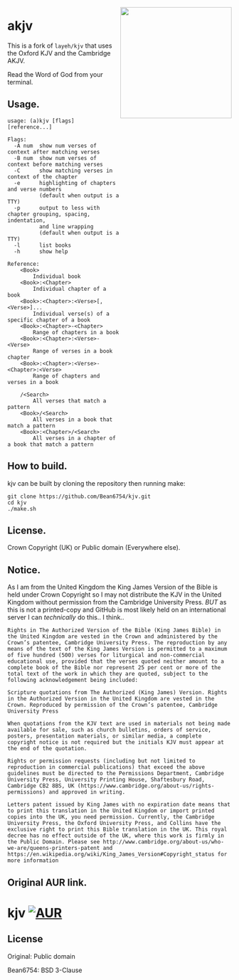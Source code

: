 <a href="https://archive.org/details/new-world-order-bible-versions-full-movie" title="Why the King James Bible?"><img src="https://i.imgur.com/A9piMKc.png" width="250" align="right"></a>

# akjv
This is a fork of `layeh/kjv` that uses the Oxford KJV and the Cambridge AKJV.


Read the Word of God from your terminal.

## Usage.

    usage: (a)kjv [flags] [reference...]

    Flags:
      -A num  show num verses of context after matching verses
      -B num  show num verses of context before matching verses
      -C      show matching verses in context of the chapter
      -e      highlighting of chapters and verse numbers
              (default when output is a TTY)
      -p      output to less with chapter grouping, spacing, indentation,
              and line wrapping
              (default when output is a TTY)
      -l      list books
      -h      show help

    Reference:
        <Book>
            Individual book
        <Book>:<Chapter>
            Individual chapter of a book
        <Book>:<Chapter>:<Verse>[,<Verse>]...
            Individual verse(s) of a specific chapter of a book
        <Book>:<Chapter>-<Chapter>
            Range of chapters in a book
        <Book>:<Chapter>:<Verse>-<Verse>
            Range of verses in a book chapter
        <Book>:<Chapter>:<Verse>-<Chapter>:<Verse>
            Range of chapters and verses in a book

        /<Search>
            All verses that match a pattern
        <Book>/<Search>
            All verses in a book that match a pattern
        <Book>:<Chapter>/<Search>
            All verses in a chapter of a book that match a pattern

## How to build.
kjv can be built by cloning the repository then running make:

    git clone https://github.com/Bean6754/kjv.git
    cd kjv
    ./make.sh

## License.
Crown Copyright (UK) or Public domain (Everywhere else).

## Notice.
As I am from the United Kingdom the King James Version of the Bible is held under Crown Copyright so I may not distribute the KJV in the United Kingdom without permission from the Cambridge University Press. *BUT* as this is not a printed-copy and GitHub is most likely held on an international server I can *technically* do this.. I think..

```
Rights in The Authorized Version of the Bible (King James Bible) in the United Kingdom are vested in the Crown and administered by the Crown’s patentee, Cambridge University Press. The reproduction by any means of the text of the King James Version is permitted to a maximum of five hundred (500) verses for liturgical and non-commercial educational use, provided that the verses quoted neither amount to a complete book of the Bible nor represent 25 per cent or more of the total text of the work in which they are quoted, subject to the following acknowledgement being included:

Scripture quotations from The Authorized (King James) Version. Rights in the Authorized Version in the United Kingdom are vested in the Crown. Reproduced by permission of the Crown’s patentee, Cambridge University Press

When quotations from the KJV text are used in materials not being made available for sale, such as church bulletins, orders of service, posters, presentation materials, or similar media, a complete copyright notice is not required but the initials KJV must appear at the end of the quotation.

Rights or permission requests (including but not limited to reproduction in commercial publications) that exceed the above guidelines must be directed to the Permissions Department, Cambridge University Press, University Printing House, Shaftesbury Road, Cambridge CB2 8BS, UK (https://www.cambridge.org/about-us/rights-permissions) and approved in writing.
```

```
Letters patent issued by King James with no expiration date means that to print this translation in the United Kingdom or import printed copies into the UK, you need permission. Currently, the Cambridge University Press, the Oxford University Press, and Collins have the exclusive right to print this Bible translation in the UK. This royal decree has no effect outside of the UK, where this work is firmly in the Public Domain. Please see http://www.cambridge.org/about-us/who-we-are/queens-printers-patent and https://en.wikipedia.org/wiki/King_James_Version#Copyright_status for more information
```

## Original AUR link.
# kjv [![AUR](https://img.shields.io/badge/AUR-kjv--git-blue.svg)](https://aur.archlinux.org/packages/kjv-git/)

## License

Original: Public domain

Bean6754: BSD 3-Clause
